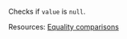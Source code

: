 Checks if <code>value</code> is <code>null</code>.
  
Resources: [Equality comparisons](https://developer.mozilla.org/docs/Web/JavaScript/Equality_comparisons_and_sameness)
